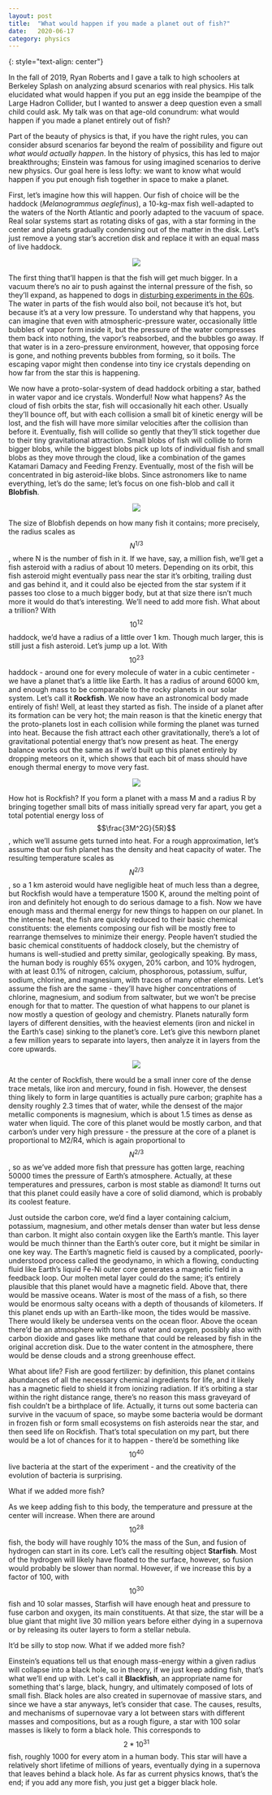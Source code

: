 ```yaml
---
layout: post
title:	"What would happen if you made a planet out of fish?"
date:	2020-06-17
category: physics
---
```

<!-- ![grid26] -->
{: style="text-align: center"}
<!--exc-->

In the fall of 2019, Ryan Roberts and I gave a talk to high schoolers at Berkeley Splash on analyzing absurd scenarios with real physics.  His talk elucidated what would happen if you put an egg inside the beampipe of the Large Hadron Collider, but I wanted to answer a deep question even a small child could ask.  My talk was on that age-old conundrum: what would happen if you made a planet entirely out of fish?

Part of the beauty of physics is that, if you have the right rules, you can consider absurd scenarios far beyond the realm of possibility and figure out *what would actually happen*. In the history of physics, this has led to major breakthroughs; Einstein was famous for using imagined scenarios to derive new physics. Our goal here is less lofty: we want to know what would happen if you put enough fish together in space to make a planet.

First, let’s imagine how this will happen. Our fish of choice will be the haddock (*Melanogrammus aeglefinus*), a 10-kg-max fish well-adapted to the waters of the North Atlantic and poorly adapted to the vacuum of space. Real solar systems start as rotating disks of gas, with a star forming in the center and planets gradually condensing out of the matter in the disk. Let’s just remove a young star’s accretion disk and replace it with an equal mass of live haddock.

<p align="center">
   <img src="https://lh3.googleusercontent.com/UPX6xTzmv-5uKYMGUgktYwdS36AJWZoLeQOoIOvbsAPPW-5sFaCBgU6af30GjaXDuwUqFh5Z5u5PI09i_J-giIqtAqIljJRZ3BYexq41VyC0iYYWrSaSNLcmNpYiZE_RMzNfn03M" />
</p>

The first thing that’ll happen is that the fish will get much bigger. In a vacuum there’s no air to push against the internal pressure of the fish, so they’ll expand, as happened to dogs in [disturbing experiments in the 60s](https://ntrs.nasa.gov/archive/nasa/casi.ntrs.nasa.gov/19660005052.pdf). The water in parts of the fish would also boil, not because it’s hot, but because it’s at a very low pressure. To understand why that happens, you can imagine that even with atmospheric-pressure water, occasionally little bubbles of vapor form inside it, but the pressure of the water compresses them back into nothing, the vapor’s reabsorbed, and the bubbles go away. If that water is in a zero-pressure environment, however, that opposing force is gone, and nothing prevents bubbles from forming, so it boils. The escaping vapor might then condense into tiny ice crystals depending on how far from the star this is happening.

We now have a proto-solar-system of dead haddock orbiting a star, bathed in water vapor and ice crystals. Wonderful! Now what happens? As the cloud of fish orbits the star, fish will occasionally hit each other. Usually they’ll bounce off, but with each collision a small bit of kinetic energy will be lost, and the fish will have more similar velocities after the collision than before it. Eventually, fish will collide so gently that they’ll stick together due to their tiny gravitational attraction. Small blobs of fish will collide to form bigger blobs, while the biggest blobs pick up lots of individual fish and small blobs as they move through the cloud, like a combination of the games Katamari Damacy and Feeding Frenzy. Eventually, most of the fish will be concentrated in big asteroid-like blobs. Since astronomers like to name everything, let’s do the same; let’s focus on one fish-blob and call it **Blobfish**.

<p align="center">
   <img src="https://lh6.googleusercontent.com/H0JSdunlzk8eyowWVPB_N6MJEskml4JKeZ4n7NFR7HH0G9utLHMM4QBYMyJy4e0RRaz51BjvNl3Ts9YaUrncev3xnFCkdXr147JY3fKquHrf0K2E7KEQ_hUzW8NUa6OQLab_khbE" />
</p>

The size of Blobfish depends on how many fish it contains; more precisely, the radius scales as $$N^{1/3}$$, where N is the number of fish in it. If we have, say, a million fish, we’ll get a fish asteroid with a radius of about 10 meters. Depending on its orbit, this fish asteroid might eventually pass near the star it’s orbiting, trailing dust and gas behind it, and it could also be ejected from the star system if it passes too close to a much bigger body, but at that size there isn’t much more it would do that’s interesting. We’ll need to add more fish.
What about a trillion? With $$10^{12}$$ haddock, we’d have a radius of a little over 1 km. Though much larger, this is still just a fish asteroid. Let’s jump up a lot. With $$10^{23}$$ haddock - around one for every molecule of water in a cubic centimeter - we have a planet that’s a little like Earth. It has a radius of around 6000 km, and enough mass to be comparable to the rocky planets in our solar system. Let’s call it **Rockfish**. We now have an astronomical body made entirely of fish!
Well, at least they started as fish. The inside of a planet after its formation can be very hot; the main reason is that the kinetic energy that the proto-planets lost in each collision while forming the planet was turned into heat. Because the fish attract each other gravitationally, there’s a lot of gravitational potential energy that’s now present as heat. The energy balance works out the same as if we’d built up this planet entirely by dropping meteors on it, which shows that each bit of mass should have enough thermal energy to move very fast.

<p align="center">
   <img src="https://lh3.googleusercontent.com/W1s4UmENLaan6tI0RPEHeOWgeGrzlQ_bcyyfZbCTSzaIUczb1Y2YnhaAWdkdzbu60CNv83dWXQu7y6HsnCHAKexGXLVzQSKqD0MtwqqFwPJ_V2SPTEMC6Bzm-Yj3KlIRWAQRW_bb" />
</p>

How hot is Rockfish? If you form a planet with a mass M and a radius R by bringing together small bits of mass initially spread very far apart, you get a total potential energy loss of $$\frac{3M^2G}{5R}$$, which we’ll assume gets turned into heat. For a rough approximation, let’s assume that our fish planet has the density and heat capacity of water. The resulting temperature scales as $$N^{2/3}$$, so a 1 km asteroid would have negligible heat of much less than a degree, but Rockfish would have a temperature 1500 K, around the melting point of iron and definitely hot enough to do serious damage to a fish. Now we have enough mass and thermal energy for new things to happen on our planet.
In the intense heat, the fish are quickly reduced to their basic chemical constituents: the elements composing our fish will be mostly free to rearrange themselves to minimize their energy. People haven’t studied the basic chemical constituents of haddock closely, but the chemistry of humans is well-studied and pretty similar, geologically speaking. By mass, the human body is roughly 65% oxygen, 20% carbon, and 10% hydrogen, with at least 0.1% of nitrogen, calcium, phosphorous, potassium, sulfur, sodium, chlorine, and magnesium, with traces of many other elements. Let’s assume the fish are the same - they’ll have higher concentrations of chlorine, magnesium, and sodium from saltwater, but we won’t be precise enough for that to matter. The question of what happens to our planet is now mostly a question of geology and chemistry.
Planets naturally form layers of different densities, with the heaviest elements (iron and nickel in the Earth’s case) sinking to the planet’s core. Let’s give this newborn planet a few million years to separate into layers, then analyze it in layers from the core upwards.

<p align="center">
   <img src="https://lh3.googleusercontent.com/l-5cT5tXLPu5FgHlSymTrj3mNRaWqr9tmtQTvwRbyrR2mNPQpiap7zPYD5_a1kipyH9zIqoAheKPNOiJZb3xjkAqoIKlAwJREh42BvbEomBPXDnad6quTSKStsV7Y52Ddkv1t-Ug" />
</p>

At the center of Rockfish, there would be a small inner core of the dense trace metals, like iron and mercury, found in fish. However, the densest thing likely to form in large quantities is actually pure carbon; graphite has a density roughly 2.3 times that of water, while the densest of the major metallic components is magnesium, which is about 1.5 times as dense as water when liquid. The core of this planet would be mostly carbon, and that carbon’s under very high pressure - the pressure at the core of a planet is proportional to M2/R4, which is again proportional to $$N^{2/3}$$, so as we’ve added more fish that pressure has gotten large, reaching 50000 times the pressure of Earth’s atmosphere. Actually, at these temperatures and pressures, carbon is most stable as diamond! It turns out that this planet could easily have a core of solid diamond, which is probably its coolest feature.

Just outside the carbon core, we’d find a layer containing calcium, potassium, magnesium, and other metals denser than water but less dense than carbon. It might also contain oxygen like the Earth’s mantle. This layer would be much thinner than the Earth’s outer core, but it might be similar in one key way. The Earth’s magnetic field is caused by a complicated, poorly-understood process called the geodynamo, in which a flowing, conducting fluid like Earth’s liquid Fe-Ni outer core generates a magnetic field in a feedback loop. Our molten metal layer could do the same; it’s entirely plausible that this planet would have a magnetic field.
Above that, there would be massive oceans. Water is most of the mass of a fish, so there would be enormous salty oceans with a depth of thousands of kilometers. If this planet ends up with an Earth-like moon, the tides would be massive. There would likely be undersea vents on the ocean floor. Above the ocean there’d be an atmosphere with tons of water and oxygen, possibly also with carbon dioxide and gases like methane that could be released by fish in the original accretion disk. Due to the water content in the atmosphere, there would be dense clouds and a strong greenhouse effect.

What about life? Fish are good fertilizer: by definition, this planet contains abundances of all the necessary chemical ingredients for life, and it likely has a magnetic field to shield it from ionizing radiation. If it’s orbiting a star within the right distance range, there’s no reason this mass graveyard of fish couldn’t be a birthplace of life. Actually, it turns out some bacteria can survive in the vacuum of space, so maybe some bacteria would be dormant in frozen fish or form small ecosystems on fish asteroids near the star, and then seed life on Rockfish. That’s total speculation on my part, but there would be a lot of chances for it to happen - there’d be something like $$10^{40}$$ live bacteria at the start of the experiment - and the creativity of the evolution of bacteria is surprising.

What if we added more fish?

As we keep adding fish to this body, the temperature and pressure at the center will increase. When there are around $$10^{28}$$ fish, the body will have roughly 10% the mass of the Sun, and fusion of hydrogen can start in its core. Let’s call the resulting object **Starfish**. Most of the hydrogen will likely have floated to the surface, however, so fusion would probably be slower than normal. However, if we increase this by a factor of 100, with $$10^{30}$$ fish and 10 solar masses, Starfish will have enough heat and pressure to fuse carbon and oxygen, its main constituents. At that size, the star will be a blue giant that might live 30 million years before either dying in a supernova or by releasing its outer layers to form a stellar nebula.

It’d be silly to stop now. What if we added more fish?

Einstein’s equations tell us that enough mass-energy within a given radius will collapse into a black hole, so in theory, if we just keep adding fish, that’s what we’ll end up with. Let's call it **Blackfish**, an appropriate name for something that's large, black, hungry, and ultimately composed of lots of small fish. Black holes are also created in supernovae of massive stars, and since we have a star anyways, let’s consider that case. The causes, results, and mechanisms of supernovae vary a lot between stars with different masses and compositions, but as a rough figure, a star with 100 solar masses is likely to form a black hole. This corresponds to $$2*10^{31}$$ fish, roughly 1000 for every atom in a human body. This star will have a relatively short lifetime of millions of years, eventually dying in a supernova that leaves behind a black hole. As far as current physics knows, that’s the end; if you add any more fish, you just get a bigger black hole.
